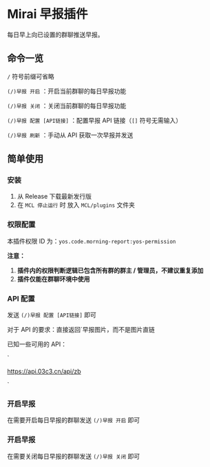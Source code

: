 # Mirai 早报插件

每日早上向已设置的群聊推送早报。

## 命令一览

`/` 符号前缀可省略

`(/)早报 开启` ：开启当前群聊的每日早报功能

`(/)早报 关闭` ：关闭当前群聊的每日早报功能

`(/)早报 配置 [API链接]` ：配置早报 API 链接（`[]` 符号无需输入）

`(/)早报 刷新` ：手动从 API 获取一次早报并发送

## 简单使用

### 安装

1. 从 Release 下载最新发行版
2. 在 `MCL 停止运行` 时 放入 `MCL/plugins` 文件夹

### 权限配置

本插件权限 ID 为：`yos.code.morning-report:yos-permission`

**注意：**

1. **插件内的权限判断逻辑已包含所有群的群主 / 管理员，不建议重复添加**
2. **插件仅能在群聊环境中使用**

### API 配置

发送 `(/)早报 配置 [API链接]` 即可

对于 API 的要求：直接返回`早报图片，而不是图片直链

已知一些可用的 API：

`

https://api.03c3.cn/api/zb

`

### 开启早报

在需要开启每日早报的群聊发送 `(/)早报 开启` 即可

### 开启早报

在需要关闭每日早报的群聊发送 `(/)早报 关闭` 即可

